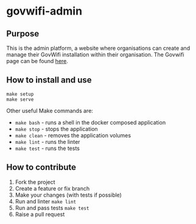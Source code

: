 # govwifi-admin

## Purpose

This is the admin platform, a website where organisations can create and manage their GovWifi installation within their organisation.
The Govwifi page can be found [here][link_govwifi].

## How to install and use

```shell
make setup
make serve
```

Other useful Make commands are:

- `make bash` - runs a shell in the docker composed application
- `make stop` - stops the application
- `make clean` - removes the application volumes
- `make lint` - runs the linter
- `make test` - runs the tests

## How to contribute

1. Fork the project
1. Create a feature or fix branch
1. Make your changes (with tests if possible)
1. Run and linter `make lint`
1. Run and pass tests `make test`
1. Raise a pull request

[link_govwifi]: https://www.gov.uk/government/publications/govwifi/govwifi
